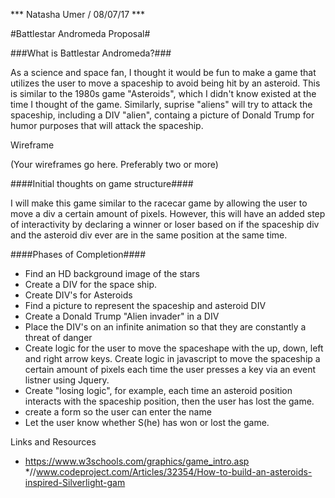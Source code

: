 *** Natasha Umer / 08/07/17 ***

#Battlestar Andromeda Proposal#

###What is Battlestar Andromeda?###

As a science and space fan, I thought it would be fun to make a game that
utilizes the user to move a spaceship to avoid being hit by an asteroid. This is
similar to the 1980s game "Asteroids", which I didn't know existed
at the time I thought of the game. Similarly, suprise "aliens" will try to attack
the spaceship, including a DIV "alien", containg a picture of Donald Trump for 
humor purposes that will attack the spaceship. 

Wireframe

(Your wireframes go here. Preferably two or more)

####Initial thoughts on game structure####

I will make this game similar to the racecar game by allowing the user to move a div
a certain amount of pixels. However, this will have an added step of interactivity by
declaring a winner or loser based on if the spaceship div and the asteroid div ever
are in the same position at the same time. 

####Phases of Completion####

* Find an HD background image of the stars
* Create a DIV for the space ship.
* Create DIV's for Asteroids
* Find a picture to represent the spaceship and asteroid DIV
* Create a Donald Trump "Alien invader" in a DIV
* Place the DIV's on an infinite animation so that they are constantly
a threat of danger
* Create logic for the user to move the spaceshape with the up, down, left and right
arrow keys. Create logic in javascript to move the spaceship a certain amount of pixels
each time the user presses a key via an event listner using Jquery. 
* Create "losing logic", for example, each time an asteroid position interacts
with the spaceship position, then the user has lost the game.
* create a form so the user can enter the name
* Let the user know whether S(he) has won or lost the game.  

Links and Resources

* https://www.w3schools.com/graphics/game_intro.asp
*//www.codeproject.com/Articles/32354/How-to-build-an-asteroids-inspired-Silverlight-gam
